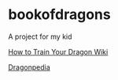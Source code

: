 # bookofdragons
A project for my kid

[How to Train Your Dragon Wiki](http://howtotrainyourdragon.wikia.com/)

[Dragonpedia](http://www.howtotrainyourdragon.co.uk/explore/dragons)
